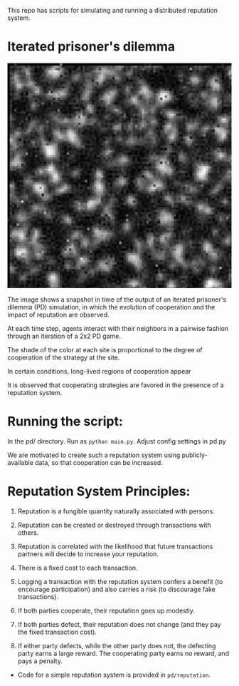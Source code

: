 

This repo has scripts for simulating and running a distributed reputation system.


# Iterated prisoner's dilemma
![alt text](images/mixed1.png)

The image shows a snapshot in time of the output of an iterated prisoner's dilemma (PD) simulation, in which the evolution of cooperation and the impact of reputation are observed.

At each time step, agents interact with their neighbors in a pairwise fashion through an iteration of a 2x2 PD game.

The shade of the color at each site is proportional to the degree of cooperation of the strategy at the site.

In certain conditions, long-lived regions of cooperation appear

It is observed that cooperating strategies are favored in the presence of a reputation system.

# Running the script:
In the pd/ directory. Run as `python main.py`. Adjust config settings in pd.py



We are motivated to create such a reputation system using publicly-available data, so that cooperation can be increased.

# Reputation System Principles:
1. Reputation is a fungible quantity naturally associated with persons.

2. Reputation can be created or destroyed through transactions with others.

3. Reputation is correlated with the likelihood that future transactions partners will decide to increase your reputation.

4. There is a fixed cost to each transaction.

5. Logging a transaction with the reputation system confers a benefit (to encourage participation) and also carries a risk (to discourage fake transactions).

6. If both parties cooperate, their reputation goes up modestly.
7. If both parties defect, their reputation does not change (and they pay the fixed transaction cost).
8. If either party defects, while the other party does not, the defecting party earns a large reward. The cooperating party earns no reward, and pays a penalty.

* Code for a simple reputation system is provided in `pd/reputation`.
